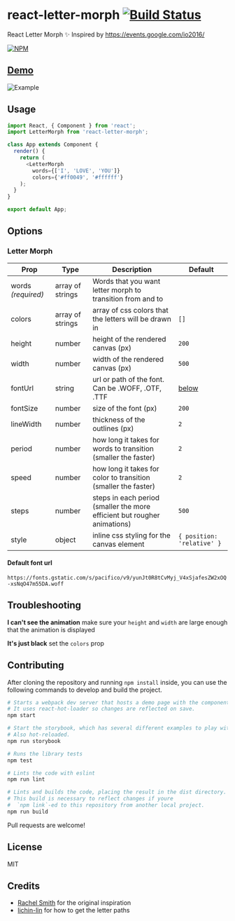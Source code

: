 # react-letter-morph [![Build Status](https://travis-ci.org/wuweiweiwu/react-letter-morph.svg?branch=master)](https://travis-ci.org/wuweiweiwu/react-letter-morph)

React Letter Morph :sparkles: Inspired by https://events.google.com/io2016/

[![NPM](https://nodei.co/npm/react-letter-morph.png)](https://nodei.co/npm/react-letter-morph/)

## [Demo](http://weiweiwu.me/react-letter-morph)

![Example](https://media.giphy.com/media/xThtagc1XRkXN0fomA/giphy.gif)

## Usage

```javascript
import React, { Component } from 'react';
import LetterMorph from 'react-letter-morph';

class App extends Component {
  render() {
    return (
      <LetterMorph
        words={['I', 'LOVE', 'YOU']}
        colors={'#ff0049', '#ffffff'}
    );
  }
}

export default App;
```

## Options

### Letter Morph

| Prop               | Type             | Description                                                              | Default                    |
| ------------------ | ---------------- | ------------------------------------------------------------------------ | -------------------------- |
| words _(required)_ | array of strings | Words that you want letter morph to transition from and to               |                            |
| colors             | array of strings | array of css colors that the letters will be drawn in                    | `[]`                       |
| height             | number           | height of the rendered canvas (px)                                       | `200`                      |
| width              | number           | width of the rendered canvas (px)                                        | `500`                      |
| fontUrl            | string           | url or path of the font. Can be .WOFF, .OTF, .TTF                        | [below](#default-font-url) |
| fontSize           | number           | size of the font (px)                                                    | `200`                      |
| lineWidth          | number           | thickness of the outlines (px)                                           | `2`                        |
| period             | number           | how long it takes for words to transition (smaller the faster)           | `2`                        |
| speed              | number           | how long it takes for color to transition (smaller the faster)           | `2`                        |
| steps              | number           | steps in each period (smaller the more efficient but rougher animations) | `500`                      |
| style              | object           | inline css styling for the canvas element                                | `{ position: 'relative' }` |

#### Default font url

`https://fonts.gstatic.com/s/pacifico/v9/yunJt0R8tCvMyj_V4xSjafesZW2xOQ-xsNqO47m55DA.woff`

## Troubleshooting

**I can't see the animation** make sure your `height` and `width` are large enough that the animation is displayed

**It's just black** set the `colors` prop

## Contributing

After cloning the repository and running `npm install` inside, you can use the following commands to develop and build the project.

```sh
# Starts a webpack dev server that hosts a demo page with the component.
# It uses react-hot-loader so changes are reflected on save.
npm start

# Start the storybook, which has several different examples to play with.
# Also hot-reloaded.
npm run storybook

# Runs the library tests
npm test

# Lints the code with eslint
npm run lint

# Lints and builds the code, placing the result in the dist directory.
# This build is necessary to reflect changes if youre
#  `npm link`-ed to this repository from another local project.
npm run build
```

Pull requests are welcome!

## License

MIT

## Credits

* [Rachel Smith](https://codepen.io/rachsmith/details/ONVQWv) for the original inspiration
* [lichin-lin](https://github.com/lichin-lin) for how to get the letter paths
